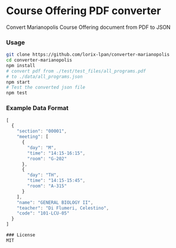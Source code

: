 # Course Offering PDF converter

Convert Marianopolis Course Offering document from PDF to JSON

### Usage

```bash
git clone https://github.com/lorix-lpan/converter-marianopolis
cd converter-marianopolis
npm install
# convert pdf from ./test/test_files/all_programs.pdf
# to ./data/all_programs.json
npm start
# Test the converted json file
npm test
```


### Example Data Format
```javascript
[
  {
    "section": "00001",
    "meeting": [
      {
        "day": "M",
        "time": "14:15-16:15",
        "room": "G-202"
      },
      {
        "day": "TH",
        "time": "14:15-15:45",
        "room": "A-315"
      }
    ],
    "name": "GENERAL BIOLOGY II",
    "teacher": "Di Flumeri, Celestino",
    "code": "101-LCU-05"
  }
]

### License
MIT
